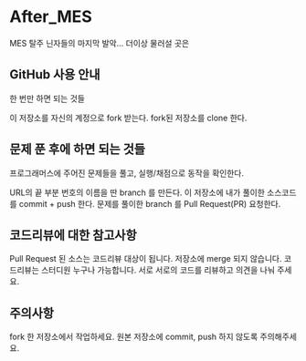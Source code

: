 # After_MES
MES 탈주 닌자들의 마지막 발악... 더이상 물러설 곳은 

## GitHub 사용 안내
한 번만 하면 되는 것들

이 저장소를 자신의 계정으로 fork 받는다. fork된 저장소를 clone 한다.

## 문제 푼 후에 하면 되는 것들
프로그래머스에 주어진 문제들을 풀고, 실행/채점으로 동작을 확인한다.

URL의 끝 부분 번호의 이름을 딴 branch 를 만든다. 이 저장소에 내가 풀이한 소스코드를 commit + push 한다. 문제를 풀이한 branch 를 Pull Request(PR) 요청한다.

## 코드리뷰에 대한 참고사항
Pull Request 된 소스는 코드리뷰 대상이 됩니다. 저장소에 merge 되지 않습니다. 코드리뷰는 스터디원 누구나 가능합니다. 서로 서로의 코드를 리뷰하고 의견을 나눠 주세요.

## 주의사항
fork 한 저장소에서 작업하세요. 원본 저장소에 commit, push 하지 않도록 주의해주세요.
